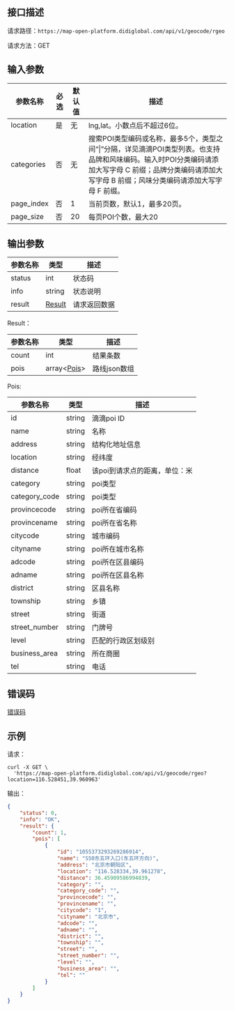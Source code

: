 ## 接口描述
请求路径：`https://map-open-platform.didiglobal.com/api/v1/geocode/rgeo`

请求方法：GET
## 输入参数
|参数名称 | 必选 | 默认值 | 描述|
|--------|-----|-----|-----|
|location| 是 | 无 |lng,lat。小数点后不超过6位。 |
|categories | 否 | 无 | 搜索POI类型编码或名称，最多5个，类型之间“&#124;”分隔，详见滴滴POI类型列表。也支持品牌和风味编码。输入时POI分类编码请添加大写字母 C 前缀；品牌分类编码请添加大写字母 B 前缀；风味分类编码请添加大写字母 F 前缀。|
|page_index  | 否 | 1 |当前页数，默认1，最多20页。|
|page_size  | 否 | 20 |每页POI个数，最大20 |

## 输出参数
|参数名称  | 类型 | 描述|
|--------|-----|-----|
|status | int  |状态码 |
|info|string|状态说明	|
|result | [Result](#Result)|请求返回数据 |

<span id="Result"></span>
Result：

|参数名称  | 类型 | 描述 |
|--------|-----|-----|
|count | int | 结果条数 |
|pois | array<[Pois](#Pois)> | 路线json数组|

<span id="Pois"></span>
Pois:

|参数名称  | 类型 | 描述 |
|--------|-----|-----|
|id|string|滴滴poi ID|
|name  | string  |名称   |
|address|string|结构化地址信息|
|location|string|经纬度|
|distance   | float  |该poi到请求点的距离，单位：米|
|category|string|poi类型|
|category_code|string|poi类型|
|provincecode|string|poi所在省编码|
|provincename|string|poi所在省名称|
|citycode   | string  |城市编码     |
|cityname|string|poi所在城市名称|
|adcode|string|poi所在区县编码|
|adname  | string  |poi所在区县名称 |
|district | string  | 区县名称|
|township|string|乡镇|
|street|string|街道|
|street_number|string|门牌号|
|level|string|匹配的行政区划级别|
|business_area|string|所在商圈|
|tel|string|电话|

## 错误码
[错误码](/static/apimarket-docs/services/地图/错误码.md#errorCode)

## 示例

请求：
``` shell
curl -X GET \
  'https://map-open-platform.didiglobal.com/api/v1/geocode/rgeo?location=116.528451,39.960963'
```
输出：
``` json
{
    "status": 0,
    "info": "OK",
    "result": {
        "count": 1,
        "pois": [
            {
                "id": "1055373293269286914",
                "name": "S50东五环入口(东五环方向)",
                "address": "北京市朝阳区",
                "location": "116.528334,39.961278",
                "distance": 36.45909586994839,
                "category": "",
                "category_code": "",
                "provincecode": "",
                "provincename": "",
                "citycode": "1",
                "cityname": "北京市",
                "adcode": "",
                "adname": "",
                "district": "",
                "township": "",
                "street": "",
                "street_number": "",
                "level": "",
                "business_area": "",
                "tel": ""
            }
        ]
    }
}
```
